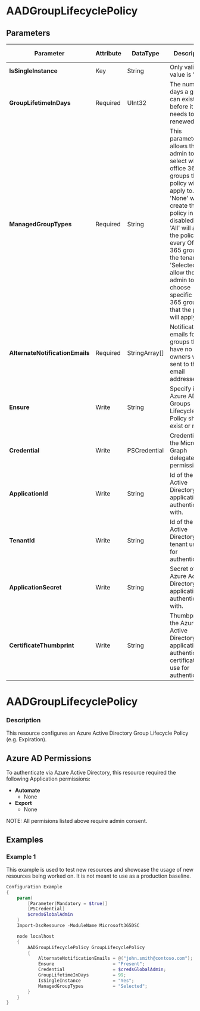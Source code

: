 ﻿# AADGroupLifecyclePolicy

## Parameters

| Parameter | Attribute | DataType | Description | Allowed Values |
| --- | --- | --- | --- | --- |
| **IsSingleInstance** | Key | String | Only valid value is 'Yes'. |Yes|
| **GroupLifetimeInDays** | Required | UInt32 | The number of days a group can exist before it needs to be renewed. ||
| **ManagedGroupTypes** | Required | String | This parameter allows the admin to select which office 365 groups the policy will apply to. 'None' will create the policy in a disabled state. 'All' will apply the policy to every Office 365 group in the tenant. 'Selected' will allow the admin to choose specific Office 365 groups that the policy will apply to. |All, None, Selected|
| **AlternateNotificationEmails** | Required | StringArray[] | Notification emails for groups that have no owners will be sent to these email addresses. ||
| **Ensure** | Write | String | Specify if the Azure AD Groups Lifecycle Policy should exist or not. |Present, Absent|
| **Credential** | Write | PSCredential | Credentials for the Microsoft Graph delegated permissions. ||
| **ApplicationId** | Write | String | Id of the Azure Active Directory application to authenticate with. ||
| **TenantId** | Write | String | Id of the Azure Active Directory tenant used for authentication. ||
| **ApplicationSecret** | Write | String | Secret of the Azure Active Directory application to authenticate with. ||
| **CertificateThumbprint** | Write | String | Thumbprint of the Azure Active Directory application's authentication certificate to use for authentication. ||

# AADGroupLifecyclePolicy

### Description

This resource configures an Azure Active Directory Group Lifecycle Policy (e.g. Expiration).

## Azure AD Permissions

To authenticate via Azure Active Directory, this resource required the following Application permissions:

* **Automate**
  * None
* **Export**
  * None

NOTE: All permisions listed above require admin consent.

## Examples

### Example 1

This example is used to test new resources and showcase the usage of new resources being worked on.
It is not meant to use as a production baseline.

```powershell
Configuration Example
{
    param(
        [Parameter(Mandatory = $true)]
        [PSCredential]
        $credsGlobalAdmin
    )
    Import-DscResource -ModuleName Microsoft365DSC

    node localhost
    {
        AADGroupLifecyclePolicy GroupLifecyclePolicy
        {
            AlternateNotificationEmails = @("john.smith@contoso.com");
            Ensure                      = "Present";
            Credential                  = $credsGlobalAdmin;
            GroupLifetimeInDays         = 99;
            IsSingleInstance            = "Yes";
            ManagedGroupTypes           = "Selected";
        }
    }
}
```

